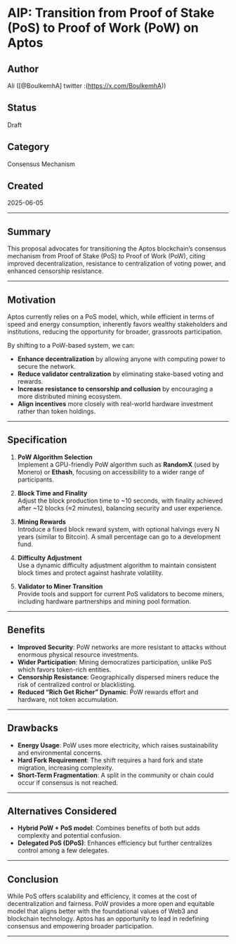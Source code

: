 
# AIP: Transition from Proof of Stake (PoS) to Proof of Work (PoW) on Aptos

## Author
Ali ([@BoulkemhA]
twitter :(https://x.com/BoulkemhA))

## Status
Draft

## Category
Consensus Mechanism

## Created
2025-06-05

---

## Summary

This proposal advocates for transitioning the Aptos blockchain’s consensus mechanism from Proof of Stake (PoS) to Proof of Work (PoW), citing improved decentralization, resistance to centralization of voting power, and enhanced censorship resistance.

---

## Motivation

Aptos currently relies on a PoS model, which, while efficient in terms of speed and energy consumption, inherently favors wealthy stakeholders and institutions, reducing the opportunity for broader, grassroots participation.

By shifting to a PoW-based system, we can:

- **Enhance decentralization** by allowing anyone with computing power to secure the network.
- **Reduce validator centralization** by eliminating stake-based voting and rewards.
- **Increase resistance to censorship and collusion** by encouraging a more distributed mining ecosystem.
- **Align incentives** more closely with real-world hardware investment rather than token holdings.

---

## Specification

1. **PoW Algorithm Selection**  
   Implement a GPU-friendly PoW algorithm such as **RandomX** (used by Monero) or **Ethash**, focusing on accessibility to a wider range of participants.

2. **Block Time and Finality**  
   Adjust the block production time to ~10 seconds, with finality achieved after ~12 blocks (≈2 minutes), balancing security and user experience.

3. **Mining Rewards**  
   Introduce a fixed block reward system, with optional halvings every N years (similar to Bitcoin). A small percentage can go to a development fund.

4. **Difficulty Adjustment**  
   Use a dynamic difficulty adjustment algorithm to maintain consistent block times and protect against hashrate volatility.

5. **Validator to Miner Transition**  
   Provide tools and support for current PoS validators to become miners, including hardware partnerships and mining pool formation.

---

## Benefits

- **Improved Security**: PoW networks are more resistant to attacks without enormous physical resource investments.
- **Wider Participation**: Mining democratizes participation, unlike PoS which favors token-rich entities.
- **Censorship Resistance**: Geographically dispersed miners reduce the risk of centralized control or blacklisting.
- **Reduced “Rich Get Richer” Dynamic**: PoW rewards effort and hardware, not token accumulation.

---

## Drawbacks

- **Energy Usage**: PoW uses more electricity, which raises sustainability and environmental concerns.
- **Hard Fork Requirement**: The shift requires a hard fork and state migration, increasing complexity.
- **Short-Term Fragmentation**: A split in the community or chain could occur if consensus is not reached.

---

## Alternatives Considered

- **Hybrid PoW + PoS model**: Combines benefits of both but adds complexity and potential confusion.
- **Delegated PoS (DPoS)**: Enhances efficiency but further centralizes control among a few delegates.

---

## Conclusion

While PoS offers scalability and efficiency, it comes at the cost of decentralization and fairness. PoW provides a more open and equitable model that aligns better with the foundational values of Web3 and blockchain technology. Aptos has an opportunity to lead in redefining consensus and empowering broader participation.

---
